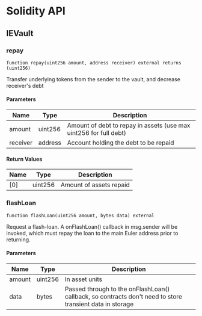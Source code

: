 # Solidity API

## IEVault

### repay

```solidity
function repay(uint256 amount, address receiver) external returns (uint256)
```

Transfer underlying tokens from the sender to the vault, and decrease receiver's debt

#### Parameters

| Name | Type | Description |
| ---- | ---- | ----------- |
| amount | uint256 | Amount of debt to repay in assets (use max uint256 for full debt) |
| receiver | address | Account holding the debt to be repaid |

#### Return Values

| Name | Type | Description |
| ---- | ---- | ----------- |
| [0] | uint256 | Amount of assets repaid |

### flashLoan

```solidity
function flashLoan(uint256 amount, bytes data) external
```

Request a flash-loan. A onFlashLoan() callback in msg.sender will be invoked, which must repay the loan
to the main Euler address prior to returning.

#### Parameters

| Name | Type | Description |
| ---- | ---- | ----------- |
| amount | uint256 | In asset units |
| data | bytes | Passed through to the onFlashLoan() callback, so contracts don't need to store transient data in storage |

